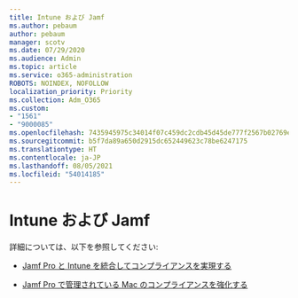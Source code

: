 ```yaml
---
title: Intune および Jamf
ms.author: pebaum
author: pebaum
manager: scotv
ms.date: 07/29/2020
ms.audience: Admin
ms.topic: article
ms.service: o365-administration
ROBOTS: NOINDEX, NOFOLLOW
localization_priority: Priority
ms.collection: Adm_O365
ms.custom:
- "1561"
- "9000085"
ms.openlocfilehash: 7435945975c34014f07c459dc2cdb45d45de777f2567b02769ee02783bea9b50
ms.sourcegitcommit: b5f7da89a650d2915dc652449623c78be6247175
ms.translationtype: HT
ms.contentlocale: ja-JP
ms.lasthandoff: 08/05/2021
ms.locfileid: "54014185"
---
```

# <a name="intune-and-jamf"></a>Intune および Jamf

詳細については、以下を参照してください: 

- [Jamf Pro と Intune を統合してコンプライアンスを実現する](https://docs.microsoft.com/intune/conditional-access-integrate-jamf)

- [Jamf Pro で管理されている Mac のコンプライアンスを強化する](https://docs.microsoft.com/intune/conditional-access-assign-jamf)